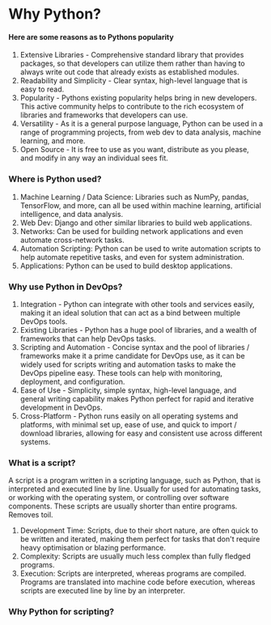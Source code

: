 # Why Python?

#### Here are some reasons as to Pythons popularity

1. Extensive Libraries - Comprehensive standard library that provides packages, so that developers can utilize them rather than having to always write out code that already exists as established modules.
2. Readability and Simplicity - Clear syntax, high-level language that is easy to read.
3. Popularity - Pythons existing popularity helps bring in new developers. This active community helps to contribute to the rich ecosystem of libraries and frameworks that developers can use.
4. Versatility - As it is a general purpose language, Python can be used in a range of programming projects, from web dev to data analysis, machine learning, and more.
5. Open Source - It is free to use as you want, distribute as you please, and modify in any way an individual sees fit.

### Where is Python used?

1. Machine Learning / Data Science: Libraries such as NumPy, pandas, TensorFlow, and more, can all be used within machine learning, artificial intelligence, and data analysis.
2. Web Dev: Django and other similar libraries to build web applications.
3. Networks: Can be used for building network applications and even automate cross-network tasks. 
4. Automation Scripting: Python can be used to write automation scripts to help automate repetitive tasks, and even for system administration.
5. Applications: Python can be used  to build desktop applications.

### Why use Python in DevOps?

1. Integration - Python can integrate with other tools and services easily, making it an ideal solution that can act as a bind between multiple DevOps tools.
2. Existing Libraries - Python has a huge pool of libraries, and a wealth of frameworks that can help DevOps tasks.
3. Scripting and Automation - Concise syntax and the pool of libraries / frameworks make it a prime candidate for DevOps use, as it can be widely used for scripts writing and automation tasks to make the DevOps pipeline easy. These tools can help with monitoring, deployment, and configuration.
4. Ease of Use - Simplicity, simple syntax, high-level language, and general writing capability makes Python perfect for rapid and iterative development in DevOps.
5. Cross-Platform - Python runs easily on all operating systems and platforms, with minimal set up, ease of use, and quick to import / download libraries, allowing for easy and consistent use across different systems.

### What is a script?

A script is a program written in a scripting language, such as Python, that is interpreted and executed line by line. 
Usually for used for automating tasks, or working with the operating system, or controlling over software components.
These scripts are usually shorter than entire programs. Removes toil.

1. Development Time: Scripts, due to their short nature, are often quick to be written and iterated, making them perfect for tasks that don't require heavy optimisation or blazing performance.
2. Complexity: Scripts are usually much less complex than fully fledged programs.
3. Execution: Scripts are interpreted, whereas programs are compiled. Programs are translated into machine code before execution, whereas scripts are executed line by line by an interpreter.

### Why Python for scripting?

